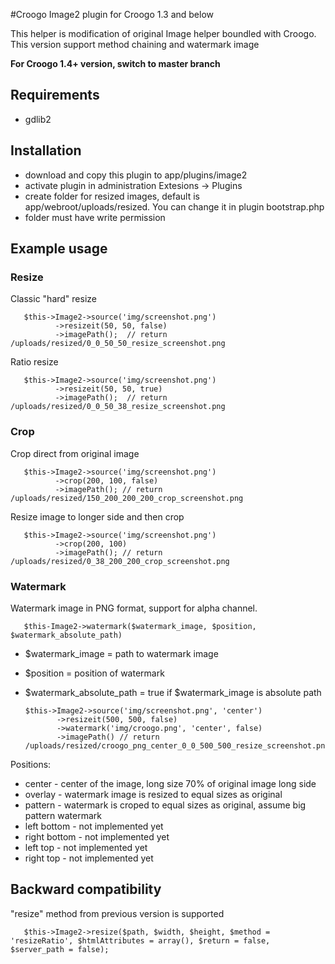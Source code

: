 #Croogo Image2 plugin for Croogo 1.3 and below

This helper is modification of original Image helper boundled with Croogo. 
This version support method chaining and watermark image

**For Croogo 1.4+ version, switch to master branch**

## Requirements
 * gdlib2

## Installation
 * download and copy this plugin to app/plugins/image2
 * activate plugin in administration Extesions -> Plugins
 * create folder for resized images, default is app/webroot/uploads/resized. You can change it in plugin bootstrap.php
 * folder must have write permission

## Example usage

### Resize

Classic "hard" resize

       $this->Image2->source('img/screenshot.png')
              ->resizeit(50, 50, false)
              ->imagePath();  // return /uploads/resized/0_0_50_50_resize_screenshot.png

Ratio resize

       $this->Image2->source('img/screenshot.png')
              ->resizeit(50, 50, true)
              ->imagePath();  // return /uploads/resized/0_0_50_38_resize_screenshot.png

### Crop

Crop direct from original image

       $this->Image2->source('img/screenshot.png')
              ->crop(200, 100, false)
              ->imagePath(); // return /uploads/resized/150_200_200_200_crop_screenshot.png

Resize image to longer side and then crop

       $this->Image2->source('img/screenshot.png')
              ->crop(200, 100)
              ->imagePath(); // return /uploads/resized/0_38_200_200_crop_screenshot.png

### Watermark

Watermark image in PNG format, support for alpha channel.

       $this-Image2->watermark($watermark_image, $position, $watermark_absolute_path)

 * $watermark_image = path to watermark image
 * $position = position of watermark
 * $watermark_absolute_path = true if $watermark_image is absolute path

       $this->Image2->source('img/screenshot.png', 'center')
              ->resizeit(500, 500, false)
              ->watermark('img/croogo.png', 'center', false)
              ->imagePath() // return /uploads/resized/croogo_png_center_0_0_500_500_resize_screenshot.png

Positions:
 * center - center of the image, long size 70% of original image long side
 * overlay - watermark image is resized to equal sizes as original
 * pattern - watermark is croped to equal sizes as original, assume big pattern watermark
 * left bottom - not implemented yet
 * right bottom - not implemented yet
 * left top - not implemented yet 
 * right top - not implemented yet


## Backward compatibility

"resize" method from previous version is supported
       
       $this->Image2->resize($path, $width, $height, $method = 'resizeRatio', $htmlAttributes = array(), $return = false, $server_path = false);
